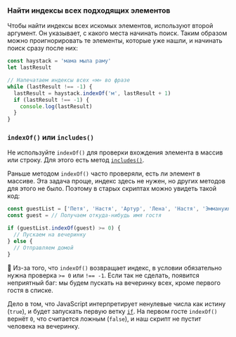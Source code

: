### Найти индексы всех подходящих элементов

Чтобы найти индексы всех искомых элементов, используют второй аргумент. Он указывает, с какого места начинать поиск. Таким образом можно проигнорировать те элементы, которые уже нашли, и начинать поиск сразу после них:

```js
const haystack = 'мама мыла раму'
let lastResult

// Напечатаем индексы всех «м» во фразе
while (lastResult !== -1) {
  lastResult = haystack.indexOf('м', lastResult + 1)
  if (lastResult !== -1) {
    console.log(lastResult)
  }
}
```

### `indexOf()` или `includes()`

Не используйте `indexOf()` для проверки вхождения элемента в массив или строку. Для этого есть метод [`includes()`](/js/includes/).

Раньше методом `indexOf()` часто проверяли, есть ли элемент в массиве. Эта задача проще, индекс здесь не нужен, но других методов для этого не было. Поэтому в старых скриптах можно увидеть такой код:

```js
const guestList = ['Петя', 'Настя', 'Артур', 'Лена', 'Настя', 'Эммануил']
const guest = // Получаем откуда-нибудь имя гостя

if (guestList.indexOf(guest) >= 0) {
  // Пускаем на вечеринку
} else {
  // Отправляем домой
}
```

🤖 Из-за того, что `indexOf()` возвращает индекс, в условии обязательно нужна проверка `>= 0` или `!== -1`. Если так не сделать, появится неприятный баг: мы будем пускать на вечеринку всех, кроме первого гостя в списке.

Дело в том, что JavaScript интерпретирует ненулевые числа как истину (`true`), и будет запускать первую ветку [`if`](/js/if-else/). На первом госте `indexOf()` вернёт `0`, что считается ложным (`false`), и наш скрипт не пустит человека на вечеринку.

